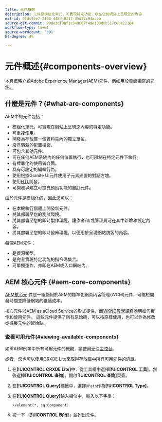 ```yaml
---
title: 元件概觀
description: 元件是模組化單元，可實現特定功能，以在您的網站上呈現您的內容
exl-id: 0fdc99e7-2103-448d-8217-d5d52c94acea
source-git-commit: 90de3cf9bf1c949667f4de109d0b517c6be22184
workflow-type: tm+mt
source-wordcount: '391'
ht-degree: 4%

---
```


# 元件概述{#components-overview}

本頁概略介紹Adobe Experience Manager(AEM)元件，例如用於頁面編寫的[元件。](/help/sites-cloud/authoring/fundamentals/components.md)

## 什麼是元件？{#what-are-components}

AEM中的元件包括：

* 模組化單元，可實現在網站上呈現您內容的特定功能。
* 可重複使用。
* 開發為存放庫一個資料夾內的獨立單位。
* 沒有隱藏的配置檔案。
* 可包含其他元件。
* 可在任何AEM系統內的任何位置執行，也可限制在特定元件下執行。
* 有標準化的使用者介面。
* 具有可設定的編輯行為。
* 使用根據Granite UI元件使用子元素建置的對話方塊。
* 使用[HTL](https://docs.adobe.com/content/help/zh-Hant/experience-manager-htl/using/overview.html)開發。
* 可開發以建立可擴充預設功能的自訂元件。

由於元件是模組化的，因此您可以：

* 在本機執行個體上開發新元件。
* 將其部署至您的測試環境。
* 將其部署至您的即時製作環境，讓作者和/或管理員可在其中新增和設定內容。
* 將其部署至您的即時發佈環境，以便用於呈現網站訪客的內容。

每個AEM元件：

* 是資源類型。
* 是完全實現特定功能的指令碼集合。
* 可單獨運作，亦即在AEM或入口網站內。

## AEM 核心元件 {#aem-core-components}

[AEM核心元](https://docs.adobe.com/content/help/zh-Hant/experience-manager-core-components/using/introduction.html) 件是一組適用於AEM的標準化網頁內容管理(WCM)元件，可縮短開發時間並降低網站的維護成本。

核心元件以AEM as aCloud Service的形式提供，而[WKND教學課程](/help/implementing/developing/introduction/develop-wknd-tutorial.md)說明如何實作和使用元件。 這些元件提供了所有原始碼，可以按原樣使用，也可以作為修改或擴展元件的起始點。

### 查看可用元件{#viewing-available-components}

如需AEM例項中所有可用元件的概觀，請使用[元件主控台](/help/sites-cloud/authoring/features/components-console.md)。

或者，您也可以使用CRXDE Lite來取得存放庫中所有可用元件的清單。

1. 在&#x200B;**[!UICONTROL CRXDE Lite]**&#x200B;中，從工具欄中選擇&#x200B;**[!UICONTROL 工具]**，然後選擇&#x200B;**[!UICONTROL 查詢]**，開啟&#x200B;**[!UICONTROL 查詢]**&#x200B;頁簽。

1. 在&#x200B;**[!UICONTROL Query]**&#x200B;標籤中，選擇`XPath`作為&#x200B;**[!UICONTROL Type]**。

1. 在&#x200B;**[!UICONTROL Query]**&#x200B;輸入欄位中，輸入以下字串：

   `//element(*, cq:Component)`

1. 按一下「**[!UICONTROL 執行]**」並列出元件。
